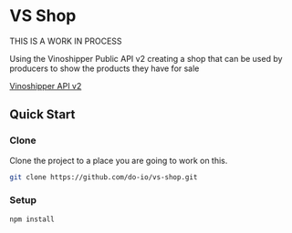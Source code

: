 # VS Shop

THIS IS A WORK IN PROCESS

Using the Vinoshipper Public API v2 creating a shop that can be used by producers to show the products they have for sale

[Vinoshipper API v2](https://vinoshipper.com/swagger-ui.html#/Wine%20List/wineListUsingGET)

## Quick Start

### Clone

Clone the project to a place you are going to work on this.

```bash
git clone https://github.com/do-io/vs-shop.git
```

### Setup

```bash
npm install
```


